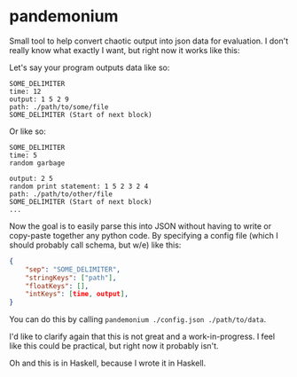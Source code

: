 # pandemonium

Small tool to help convert chaotic output into json data for evaluation. I don't really know what exactly I want, but right now it works like this:

Let's say your program outputs data like so:

```
SOME_DELIMITER
time: 12
output: 1 5 2 9
path: ./path/to/some/file
SOME_DELIMITER (Start of next block)
```

Or like so:
```
SOME_DELIMITER
time: 5
random garbage

output: 2 5
random print statement: 1 5 2 3 2 4
path: ./path/to/other/file
SOME_DELIMITER (Start of next block)
...
```

Now the goal is to easily parse this into JSON without having to write or copy-paste together any python code. By specifying a config file (which I should probably call schema, but w/e) like this:

```json
{
    "sep": "SOME_DELIMITER",
    "stringKeys": ["path"],
    "floatKeys": [],
    "intKeys": [time, output],
}
```

You can do this by calling `pandemonium ./config.json ./path/to/data`.

I'd like to clarify again that this is not great and a work-in-progress. I feel like this could be practical, but right now it probably isn't.

Oh and this is in Haskell, because I wrote it in Haskell.
